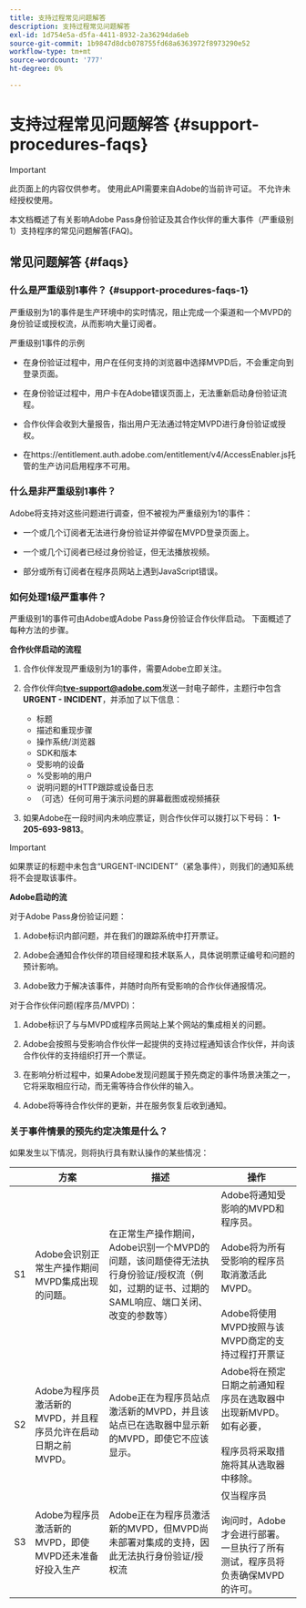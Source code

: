 ```yaml
---
title: 支持过程常见问题解答
description: 支持过程常见问题解答
exl-id: 1d754e5a-d5fa-4411-8932-2a36294da6eb
source-git-commit: 1b9847d8dcb078755fd68a6363972f8973290e52
workflow-type: tm+mt
source-wordcount: '777'
ht-degree: 0%

---
```


# 支持过程常见问题解答 {#support-procedures-faqs}

>[!IMPORTANT]
>
> 此页面上的内容仅供参考。 使用此API需要来自Adobe的当前许可证。 不允许未经授权使用。

本文档概述了有关影响Adobe Pass身份验证及其合作伙伴的重大事件（严重级别1）支持程序的常见问题解答(FAQ)。

## 常见问题解答 {#faqs}

### 什么是严重级别1事件？ {#support-procedures-faqs-1}

严重级别为1的事件是生产环境中的实时情况，阻止完成一个渠道和一个MVPD的身份验证或授权流，从而影响大量订阅者。

严重级别1事件的示例

* 在身份验证过程中，用户在任何支持的浏览器中选择MVPD后，不会重定向到登录页面。

* 在身份验证过程中，用户卡在Adobe错误页面上，无法重新启动身份验证流程。

* 合作伙伴会收到大量报告，指出用户无法通过特定MVPD进行身份验证或授权。

* 在https://entitlement.auth.adobe.com/entitlement/v4/AccessEnabler.js托管的生产访问启用程序不可用。

### 什么是非严重级别1事件？

Adobe将支持对这些问题进行调查，但不被视为严重级别为1的事件：

* 一个或几个订阅者无法进行身份验证并停留在MVPD登录页面上。

* 一个或几个订阅者已经过身份验证，但无法播放视频。

* 部分或所有订阅者在程序员网站上遇到JavaScript错误。

### 如何处理1级严重事件？

严重级别1的事件可由Adobe或Adobe Pass身份验证合作伙伴启动。 下面概述了每种方法的步骤。

**合作伙伴启动的流程**

1. 合作伙伴发现严重级别为1的事件，需要Adobe立即关注。

1. 合作伙伴向&#x200B;**tve-support@adobe.com**&#x200B;发送一封电子邮件，主题行中包含&#x200B;**URGENT - INCIDENT**，并添加了以下信息：
   * 标题
   * 描述和重现步骤
   * 操作系统/浏览器
   * SDK和版本
   * 受影响的设备
   * %受影响的用户
   * 说明问题的HTTP跟踪或设备日志
   * （可选）任何可用于演示问题的屏幕截图或视频捕获

1. 如果Adobe在一段时间内未响应票证，则合作伙伴可以拨打以下号码： **1-205-693-9813**。

>[!IMPORTANT]
>
> 如果票证的标题中未包含“URGENT-INCIDENT”（紧急事件），则我们的通知系统将不会提取该事件。

**Adobe启动的流**

对于Adobe Pass身份验证问题：

1. Adobe标识内部问题，并在我们的跟踪系统中打开票证。

1. Adobe会通知合作伙伴的项目经理和技术联系人，具体说明票证编号和问题的预计影响。

1. Adobe致力于解决该事件，并随时向所有受影响的合作伙伴通报情况。

对于合作伙伴问题(程序员/MVPD)：

1. Adobe标识了与与MVPD或程序员网站上某个网站的集成相关的问题。

1. Adobe会按照与受影响合作伙伴一起提供的支持过程通知该合作伙伴，并向该合作伙伴的支持组织打开一个票证。

1. 在影响分析过程中，如果Adobe发现问题属于预先商定的事件场景决策之一，它将采取相应行动，而无需等待合作伙伴的输入。

1. Adobe将等待合作伙伴的更新，并在服务恢复后收到通知。

### 关于事件情景的预先约定决策是什么？

如果发生以下情况，则将执行具有默认操作的某些情况：

|    | 方案 | 描述 | 操作 |
|----|--------------------------------------------------------------------------------------------------------|----------------------------------------------------------------------------------------------------------------------------------------------------------------------------------------------------------------------------------------------------------------------|-----------------------------------------------------------------------------------------------------------------------------------------------------------------------------------------------------------------------------------------|
| S1 | Adobe会识别正常生产操作期间MVPD集成出现的问题。 | 在正常生产操作期间，Adobe识别一个MVPD的问题，该问题使得无法执行身份验证/授权流（例如，过期的证书、过期的SAML响应、端口关闭、改变的参数等） | Adobe将通知受影响的MVPD和程序员。  </br></br>Adobe将为所有受影响的程序员取消激活此MVPD。 </br></br>Adobe将使用MVPD按照与该MVPD商定的支持过程打开票证 |
| S2 | Adobe为程序员激活新的MVPD，并且程序员允许在启动日期之前MVPD。 | Adobe正在为程序员站点激活新的MVPD，并且该站点已在选取器中显示新的MVPD，即使它不应该显示。 | Adobe将在预定日期之前通知程序员在选取器中出现新MVPD。 如有必要，</br></br>程序员将采取措施将其从选取器中移除。 |
| S3 | Adobe为程序员激活新的MVPD，即使MVPD还未准备好投入生产 | Adobe正在为程序员激活新的MVPD，但MVPD尚未部署对集成的支持，因此无法执行身份验证/授权流 | 仅当程序员</br></br>询问时，Adobe才会进行部署。一旦执行了所有测试，程序员将负责确保MVPD的许可。 |
